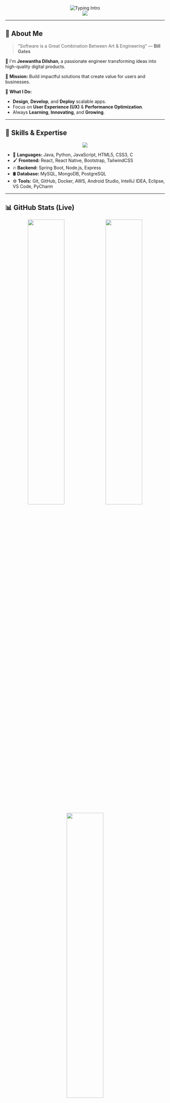 <!-- Attractive, Animated & Strategic GitHub README -->

<div align="center">
  <img src="https://readme-typing-svg.demolab.com?font=Fira+Code&size=32&pause=1000&color=F70000&center=true&vCenter=true&width=700&height=100&lines=Hi+%F0%9F%91%8B+I'm+Jeewantha+Dilshan;Software+Engineer+%7C+Mobile+App+Dev;Building+Innovative+Solutions;Turning+Ideas+into+Reality" alt="Typing Intro" />
</div>

<div align="center">
  <img src="https://capsule-render.vercel.app/api?type=waving&height=250&text=Welcome%20to%20My%20World!&fontAlign=40&fontAlignY=70&color=gradient&desc=Software%20Engineer%20%7C%20Full-Stack%20Developer%20%7C%20Mobile%20App%20Enthusiast&descAlign=50&descAlignY=90" />
</div>

---

## 🧠 About Me 

> "Software is a Great Combination Between Art & Engineering" — **Bill Gates**

🚀  I'm **Jeewantha Dilshan**, a passionate engineer transforming ideas into high-quality digital products.

🌟 **Mission:** Build impactful solutions that create value for users and businesses.

💬 **What I Do:**
- **Design**, **Develop**, and **Deploy** scalable apps.
- Focus on **User Experience (UX)** & **Performance Optimization**.
- Always **Learning**, **Innovating**, and **Growing**.

---

## 🎯 Skills & Expertise

<div align="center">
  <img src="https://skillicons.dev/icons?i=java,python,javascript,html,css,c,react,reactnative,nodejs,spring,mysql,mongodb,docker,git,github,androidstudio,eclipse,intellij,pycharm,vscode" />
</div>

- 🔵 **Languages:** Java, Python, JavaScript, HTML5, CSS3, C
- 🖌️ **Frontend:** React, React Native, Bootstrap, TailwindCSS
- 🔥 **Backend:** Spring Boot, Node.js, Express
- 🛢️ **Database:** MySQL, MongoDB, PostgreSQL
- ⚙️ **Tools:** Git, GitHub, Docker, AWS, Android Studio, IntelliJ IDEA, Eclipse, VS Code, PyCharm

---

## 📊 GitHub Stats (Live)

<div align="center">
  <img src="https://github-readme-stats.vercel.app/api?username=GihanJeewantha&theme=radical&show_icons=true&hide_border=true" width="48%" />
  <img src="https://github-readme-streak-stats.herokuapp.com/?user=GihanJeewantha&theme=radical&hide_border=true" width="48%" />
</div>

<div align="center">
  <img src="https://github-readme-stats.vercel.app/api/top-langs/?username=GihanJeewantha&layout=compact&theme=radical&hide_border=true" width="48%" />
</div>

---

## 🏆 Achievements & Trophies

<div align="center">
  <img src="https://github-profile-trophy.vercel.app/?username=GihanJeewantha&theme=matrix&no-frame=true&margin-w=10&margin-h=15" />
</div>

---

## 🚀 Latest Projects

- **📱 Mobile Banking App** (for BOC Bank internship)
- **🎫 Helpdesk / Ticketing System** (React + Spring Boot + MySQL)
- **🎯 School Management System** (Java + JavaFX)
- **🧑‍💻 Real-time Chat App** (React Native + Firebase)

---

## 🔥 Why Hire Me?

✅ Proven Internship Experience  
✅ Full-Stack Expertise (Frontend + Backend)  
✅ Mobile Development Power (React Native)  
✅ Passion for Clean Code, UX & Speed  
✅ Committed to Continuous Learning 🚀

> **💥 Let's turn your next project into a success story!**

---

## 📬 Let's Connect!

<div align="center">
  <a href="https://www.linkedin.com/in/jeewantha-dilshan/" target="_blank">
    <img src="https://img.shields.io/badge/LinkedIn-blue?style=for-the-badge&logo=linkedin&logoColor=white" />
  </a>
  <a href="mailto:jeewanthadilshanjd@gmail.com" target="_blank">
    <img src="https://img.shields.io/badge/Email-red?style=for-the-badge&logo=gmail&logoColor=white" />
  </a>
  <a href="https://www.buymeacoffee.com/jeewantha" target="_blank">
    <img src="https://img.shields.io/badge/Buy%20Me%20a%20Coffee-yellow?style=for-the-badge&logo=buymeacoffee&logoColor=black" />
  </a>
</div>

---

<div align="center">
  <img src="https://readme-typing-svg.demolab.com?font=Fira+Code&size=24&pause=1000&color=FF4500&center=true&vCenter=true&width=700&lines=Thank+You+for+Visiting!;Feel+Free+to+Reach+Out!;Let's+Build+Together!%F0%9F%9A%80" alt="Typing Footer" />
</div>


